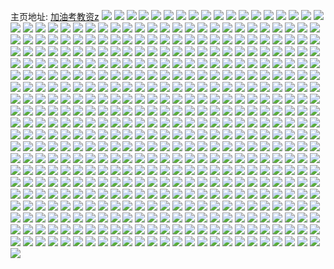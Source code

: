 主页地址: [加油考教资z](https://weibo.com/u/5859946578) 
![](https://wx4.sinaimg.cn/mw2000/006ozJNoly1fztoz8teixj30u01t0jtk.jpg) 
![](https://wx4.sinaimg.cn/mw2000/006ozJNoly1fztoz91ucqj30u0140421.jpg) 
![](https://wx4.sinaimg.cn/mw2000/006ozJNoly1fztoz99za8j30u0140dko.jpg) 
![](https://wx4.sinaimg.cn/mw2000/006ozJNoly1fztoz9hzfdj30u01400wg.jpg) 
![](https://wx4.sinaimg.cn/mw2000/006ozJNoly1fzskl5ge76j32o03k0qv6.jpg) 
![](https://wx4.sinaimg.cn/mw2000/006ozJNoly1fzskl5xcl5j30tf09lgno.jpg) 
![](https://wx4.sinaimg.cn/mw2000/006ozJNoly1fzsa0sd6bhj30ow1hctgw.jpg) 
![](https://wx4.sinaimg.cn/mw2000/006ozJNoly1fzsa0sro59j30ow1hc0z5.jpg) 
![](https://wx4.sinaimg.cn/mw2000/006ozJNoly1fzsa0t6zhoj30ow1hcdm9.jpg) 
![](https://wx4.sinaimg.cn/mw2000/006ozJNoly1fzsa0toly4j30u00u0tba.jpg) 
![](https://wx4.sinaimg.cn/mw2000/006ozJNoly1fzsa0u6qgyj30u00u00v4.jpg) 
![](https://wx4.sinaimg.cn/mw2000/006ozJNoly1fzqybre4ogj30u014015n.jpg) 
![](https://wx4.sinaimg.cn/mw2000/006ozJNoly1fzqybs2dgnj30u014046j.jpg) 
![](https://wx4.sinaimg.cn/mw2000/006ozJNoly1fzqybszyi6j30u0140k5c.jpg) 
![](https://wx4.sinaimg.cn/mw2000/006ozJNoly1fzqybtwwkzj30u0140alf.jpg) 
![](https://wx4.sinaimg.cn/mw2000/006ozJNoly1fzq3hz9febj31420u0wg6.jpg) 
![](https://wx4.sinaimg.cn/mw2000/006ozJNoly1fzq3i07ggqj30u0140wlw.jpg) 
![](https://wx4.sinaimg.cn/mw2000/006ozJNoly1fzq3i15xg4j30u0140tgo.jpg) 
![](https://wx4.sinaimg.cn/mw2000/006ozJNoly1fzq3i1zy01j30u0140n31.jpg) 
![](https://wx4.sinaimg.cn/mw2000/006ozJNoly1fzp2hv4tdkj30u0140jv7.jpg) 
![](https://wx4.sinaimg.cn/mw2000/006ozJNoly1fzp2hvgvd3j30gu10sjuf.jpg) 
![](https://wx4.sinaimg.cn/mw2000/006ozJNoly1fzp2hvz7bvj30sl15uwjd.jpg) 
![](https://wx4.sinaimg.cn/mw2000/006ozJNoly1fzp2hwju8cj30u0140tgj.jpg) 
![](https://wx4.sinaimg.cn/mw2000/006ozJNoly1fzokojcmilj30u0140dj3.jpg) 
![](https://wx4.sinaimg.cn/mw2000/006ozJNoly1fzokojv0yhj30qo0zktbn.jpg) 
![](https://wx4.sinaimg.cn/mw2000/006ozJNoly1fzokoknvwpj30u01400y7.jpg) 
![](https://wx4.sinaimg.cn/mw2000/006ozJNoly1fzokol6zcoj30u0140grf.jpg) 
![](https://wx4.sinaimg.cn/mw2000/006ozJNoly1fzlapawy2rj30og1hcjug.jpg) 
![](https://wx4.sinaimg.cn/mw2000/006ozJNoly1fzlapcdbxjj30u0140jt0.jpg) 
![](https://wx4.sinaimg.cn/mw2000/006ozJNoly1fzlape4cttj30u0140ae4.jpg) 
![](https://wx4.sinaimg.cn/mw2000/006ozJNoly1fzlapfz84fj30u0140agh.jpg) 
![](https://wx4.sinaimg.cn/mw2000/006ozJNoly1fzforsuf45j30u0140wma.jpg) 
![](https://wx4.sinaimg.cn/mw2000/006ozJNoly1fzforuc2cpj31400u00yd.jpg) 
![](https://wx4.sinaimg.cn/mw2000/006ozJNoly1fzforw0b39j30u014048j.jpg) 
![](https://wx4.sinaimg.cn/mw2000/006ozJNoly1fzforxeczdj30u0140475.jpg) 
![](https://wx4.sinaimg.cn/mw2000/006ozJNoly1fzforym8y9j30u014011l.jpg) 
![](https://wx4.sinaimg.cn/mw2000/006ozJNoly1fzforzxer9j30u01400wu.jpg) 
![](https://wx4.sinaimg.cn/mw2000/006ozJNoly1fzdb2tb3unj30ow1hctdi.jpg) 
![](https://wx4.sinaimg.cn/mw2000/006ozJNoly1fzdb2tm3pxj30ow1hcn4y.jpg) 
![](https://wx4.sinaimg.cn/mw2000/006ozJNoly1fzdb2waw20j32o03k01l0.jpg) 
![](https://wx4.sinaimg.cn/mw2000/006ozJNoly1fzdb2xlgupj32o03k0e82.jpg) 
![](https://wx4.sinaimg.cn/mw2000/006ozJNoly1fzdb2yj54dj32o03k01kx.jpg) 
![](https://wx4.sinaimg.cn/mw2000/006ozJNoly1fzdb2zsh6dj32o03k0hdu.jpg) 
![](https://wx4.sinaimg.cn/mw2000/006ozJNoly1fzcdlfsxo8j32o03k0npd.jpg) 
![](https://wx4.sinaimg.cn/mw2000/006ozJNoly1fzcdliuv4zj32o03k01l0.jpg) 
![](https://wx4.sinaimg.cn/mw2000/006ozJNoly1fzcdljui3cj32o03k0u0x.jpg) 
![](https://wx4.sinaimg.cn/mw2000/006ozJNoly1fzcdlkcehjj31400u0q8j.jpg) 
![](https://wx4.sinaimg.cn/mw2000/006ozJNoly1fzc3m64b99j30u0140dj3.jpg) 
![](https://wx4.sinaimg.cn/mw2000/006ozJNoly1fzc3m6u9i1j30qo0zktbn.jpg) 
![](https://wx4.sinaimg.cn/mw2000/006ozJNoly1fzc3m7sel7j30u01400x5.jpg) 
![](https://wx4.sinaimg.cn/mw2000/006ozJNoly1fzc3m90zm5j30u0140n3t.jpg) 
![](https://wx4.sinaimg.cn/mw2000/006ozJNoly1fzc3m9tes4j30u0140wgm.jpg) 
![](https://wx4.sinaimg.cn/mw2000/006ozJNoly1fz9vkiy2igj30ow1hcdll.jpg) 
![](https://wx4.sinaimg.cn/mw2000/006ozJNoly1fz9vkjpuqtj30u0140jtj.jpg) 
![](https://wx4.sinaimg.cn/mw2000/006ozJNoly1fz9vklnwv4j30u01400vt.jpg) 
![](https://wx4.sinaimg.cn/mw2000/006ozJNoly1fz9vkmq0fwj30u0140dj7.jpg) 
![](https://wx4.sinaimg.cn/mw2000/006ozJNoly1fz9vknpnhtj30u01t0gpi.jpg) 
![](https://wx4.sinaimg.cn/mw2000/006ozJNoly1fz4a478a0jj33k02o0u0x.jpg) 
![](https://wx4.sinaimg.cn/mw2000/006ozJNoly1fz4a4cnhndj335s2dce86.jpg) 
![](https://wx4.sinaimg.cn/mw2000/006ozJNoly1fz4a4g7fnnj32o03k0e83.jpg) 
![](https://wx4.sinaimg.cn/mw2000/006ozJNoly1fz4a4jgm82j32o03k0npf.jpg) 
![](https://wx4.sinaimg.cn/mw2000/006ozJNoly1fz4a4lp6nnj32o03k01ky.jpg) 
![](https://wx4.sinaimg.cn/mw2000/006ozJNoly1fz2hx33p71j30u0140ad8.jpg) 
![](https://wx4.sinaimg.cn/mw2000/006ozJNoly1fz2hx3el13j30u014wtff.jpg) 
![](https://wx4.sinaimg.cn/mw2000/006ozJNoly1fz2hx3o9dlj30u01400wm.jpg) 
![](https://wx4.sinaimg.cn/mw2000/006ozJNoly1fz2hx2tpgrj30u0140gr2.jpg) 
![](https://wx4.sinaimg.cn/mw2000/006ozJNoly1fz2hx3wt4cj30u0140jut.jpg) 
![](https://wx4.sinaimg.cn/mw2000/006ozJNoly1fyy77m5w6fj30u0140al3.jpg) 
![](https://wx4.sinaimg.cn/mw2000/006ozJNoly1fyy77r4e67j30u0140don.jpg) 
![](https://wx4.sinaimg.cn/mw2000/006ozJNoly1fyy77p8xo3j30u0140tk5.jpg) 
![](https://wx4.sinaimg.cn/mw2000/006ozJNoly1fyy77v46bnj30u014012s.jpg) 
![](https://wx4.sinaimg.cn/mw2000/006ozJNoly1fyy77thim5j30u0140dpx.jpg) 
![](https://wx4.sinaimg.cn/mw2000/006ozJNoly1fyt66zhnwtj31w02iou0x.jpg) 
![](https://wx4.sinaimg.cn/mw2000/006ozJNoly1fyt67f1otkj31w02ioe83.jpg) 
![](https://wx4.sinaimg.cn/mw2000/006ozJNoly1fyt67r1jmtj32io1w0x6p.jpg) 
![](https://wx4.sinaimg.cn/mw2000/006ozJNoly1fyt66nziuqj31w02iou0x.jpg) 
![](https://wx4.sinaimg.cn/mw2000/006ozJNoly1fyqagis32aj30u0140qj8.jpg) 
![](https://wx4.sinaimg.cn/mw2000/006ozJNoly1fyqagfoi43j30u01hcjv4.jpg) 
![](https://wx4.sinaimg.cn/mw2000/006ozJNoly1fyqagggxzqj30u01hcgqz.jpg) 
![](https://wx4.sinaimg.cn/mw2000/006ozJNoly1fyqagf3ofxj30u01hc0xb.jpg) 
![](https://wx4.sinaimg.cn/mw2000/006ozJNoly1fyqagh3896j30u01hcafz.jpg) 
![](https://wx4.sinaimg.cn/mw2000/006ozJNoly1fyivabm98dj30u0140aln.jpg) 
![](https://wx4.sinaimg.cn/mw2000/006ozJNoly1fyia4ymge7j30u01hc7dx.jpg) 
![](https://wx4.sinaimg.cn/mw2000/006ozJNoly1fyia4zqxyhj30u0140guz.jpg) 
![](https://wx4.sinaimg.cn/mw2000/006ozJNoly1fyia4xla40j30u014014a.jpg) 
![](https://wx4.sinaimg.cn/mw2000/006ozJNoly1fyia50zr80j30u01407c4.jpg) 
![](https://wx4.sinaimg.cn/mw2000/006ozJNoly1fyia52g9dfj30u0140dv6.jpg) 
![](https://wx4.sinaimg.cn/mw2000/006ozJNoly1fyia53gkrcj30u0140qcc.jpg) 
![](https://wx4.sinaimg.cn/mw2000/006ozJNoly1fyia5485l1j31400u0487.jpg) 
![](https://wx4.sinaimg.cn/mw2000/006ozJNoly1fyhngcjuafj30zk0hsq5g.jpg) 
![](https://wx4.sinaimg.cn/mw2000/006ozJNoly1fyhngcqpjpj30zk0hswh4.jpg) 
![](https://wx4.sinaimg.cn/mw2000/006ozJNoly1fyhngbxph6j30zk0hsq6y.jpg) 
![](https://wx4.sinaimg.cn/mw2000/006ozJNoly1fyhngd2ad7j31400u00wm.jpg) 
![](https://wx4.sinaimg.cn/mw2000/006ozJNoly1fygqtdkm05j31400u0dne.jpg) 
![](https://wx4.sinaimg.cn/mw2000/006ozJNoly1fygqtekdswj31hc0qogux.jpg) 
![](https://wx4.sinaimg.cn/mw2000/006ozJNoly1fygqtfm57ej31hc0qo4bd.jpg) 
![](https://wx4.sinaimg.cn/mw2000/006ozJNoly1fygqtcpa75j30u0140gwm.jpg) 
![](https://wx4.sinaimg.cn/mw2000/006ozJNoly1fygqtgtpvsj30q21hcah5.jpg) 
![](https://wx4.sinaimg.cn/mw2000/006ozJNoly1fyfqt9h9taj30u01hc77y.jpg) 
![](https://wx4.sinaimg.cn/mw2000/006ozJNoly1fyfqt8fp6fj30u01hcdkf.jpg) 
![](https://wx4.sinaimg.cn/mw2000/006ozJNoly1fyfqta2l1bj30u01hc43y.jpg) 
![](https://wx4.sinaimg.cn/mw2000/006ozJNoly1fyfqtajk6pj30u01hcn0w.jpg) 
![](https://wx4.sinaimg.cn/mw2000/006ozJNoly1fydh4rgrcaj30u0140thr.jpg) 
![](https://wx4.sinaimg.cn/mw2000/006ozJNoly1fydh4rz77wj30u0140wly.jpg) 
![](https://wx4.sinaimg.cn/mw2000/006ozJNoly1fydh4qur74j30u0140dqd.jpg) 
![](https://wx4.sinaimg.cn/mw2000/006ozJNoly1fydh4sl86aj30u0140118.jpg) 
![](https://wx4.sinaimg.cn/mw2000/006ozJNoly1fyb3eglx0tj30u0140wof.jpg) 
![](https://wx4.sinaimg.cn/mw2000/006ozJNoly1fyb3ehbmuoj30u01hc7uo.jpg) 
![](https://wx4.sinaimg.cn/mw2000/006ozJNoly1fyb3eg0r0rj30u0140auf.jpg) 
![](https://wx4.sinaimg.cn/mw2000/006ozJNoly1fyb3ehyadrj30u01hcnh2.jpg) 
![](https://wx4.sinaimg.cn/mw2000/006ozJNoly1fyb3eig8xlj30u014017x.jpg) 
![](https://wx4.sinaimg.cn/mw2000/006ozJNoly1fya3dzu6o8j30u0140ak4.jpg) 
![](https://wx4.sinaimg.cn/mw2000/006ozJNoly1fya3e0ieayj30u0140qdl.jpg) 
![](https://wx4.sinaimg.cn/mw2000/006ozJNoly1fya3e1mi3rj30u0140n73.jpg) 
![](https://wx4.sinaimg.cn/mw2000/006ozJNoly1fya3e2ewakj30u0140k0q.jpg) 
![](https://wx4.sinaimg.cn/mw2000/006ozJNoly1fya3e32oirj30u0140n5z.jpg) 
![](https://wx4.sinaimg.cn/mw2000/006ozJNoly1fya3e4829wj30u014046q.jpg) 
![](https://wx4.sinaimg.cn/mw2000/006ozJNoly1fya3e4xocuj30u0140qap.jpg) 
![](https://wx4.sinaimg.cn/mw2000/006ozJNoly1fy7zhtjg6uj30u0140wl2.jpg) 
![](https://wx4.sinaimg.cn/mw2000/006ozJNoly1fy7zhuaaroj30u0140n7g.jpg) 
![](https://wx4.sinaimg.cn/mw2000/006ozJNoly1fy7zhuqsvmj30u01hcjwd.jpg) 
![](https://wx4.sinaimg.cn/mw2000/006ozJNoly1fy7zhsuv1dj30u01hcq97.jpg) 
![](https://wx4.sinaimg.cn/mw2000/006ozJNoly1fy4et5vqbrj30u0140nb4.jpg) 
![](https://wx4.sinaimg.cn/mw2000/006ozJNoly1fy4et7xjmdj30u0140wom.jpg) 
![](https://wx4.sinaimg.cn/mw2000/006ozJNoly1fy4et439b2j30u0140gv8.jpg) 
![](https://wx4.sinaimg.cn/mw2000/006ozJNoly1fy4et9hu8tj30u01407d9.jpg) 
![](https://wx4.sinaimg.cn/mw2000/006ozJNoly1fy4etauyk1j31400u0tj4.jpg) 
![](https://wx4.sinaimg.cn/mw2000/006ozJNoly1fy4etbvtslj30u01hcqbd.jpg) 
![](https://wx4.sinaimg.cn/mw2000/006ozJNoly1fy4035rh7wj30u0140k0d.jpg) 
![](https://wx4.sinaimg.cn/mw2000/006ozJNoly1fy40369zp9j30qo0zkgv7.jpg) 
![](https://wx4.sinaimg.cn/mw2000/006ozJNoly1fy4036qkktj30u0140gvb.jpg) 
![](https://wx4.sinaimg.cn/mw2000/006ozJNoly1fy4035azxej30qo0zk0zm.jpg) 
![](https://wx4.sinaimg.cn/mw2000/006ozJNoly1fy3y7q9dvnj30u0140h0i.jpg) 
![](https://wx4.sinaimg.cn/mw2000/006ozJNoly1fy3y7qytr2j30u0140wqb.jpg) 
![](https://wx4.sinaimg.cn/mw2000/006ozJNoly1fy0wwyx3u0j30qo0zkwry.jpg) 
![](https://wx4.sinaimg.cn/mw2000/006ozJNoly1fy0wx0jdynj30qo0zkqgz.jpg) 
![](https://wx4.sinaimg.cn/mw2000/006ozJNoly1fy0wwx7p1kj30qo0zkwon.jpg) 
![](https://wx4.sinaimg.cn/mw2000/006ozJNoly1fy0wx1tc8oj30qo0zkakl.jpg) 
![](https://wx4.sinaimg.cn/mw2000/006ozJNoly1fxzglrtfc9j30qo0zn18e.jpg) 
![](https://wx4.sinaimg.cn/mw2000/006ozJNoly1fxzglrbclbj30qo0zkaj5.jpg) 
![](https://wx4.sinaimg.cn/mw2000/006ozJNoly1fxzglsgmtpj30qo0zk7e4.jpg) 
![](https://wx4.sinaimg.cn/mw2000/006ozJNoly1fxzglszjjkj30qo0zkqc5.jpg) 
![](https://wx4.sinaimg.cn/mw2000/006ozJNoly1fxvtwgthq5j30qo0zkdny.jpg) 
![](https://wx4.sinaimg.cn/mw2000/006ozJNoly1fxvtwhciuuj30qo0zk7bg.jpg) 
![](https://wx4.sinaimg.cn/mw2000/006ozJNoly1fxvtwhu3dnj30qo0zkgwq.jpg) 
![](https://wx4.sinaimg.cn/mw2000/006ozJNoly1fxvtwibf2ij30qo0zkai6.jpg) 
![](https://wx4.sinaimg.cn/mw2000/006ozJNoly1fxtz0znyusj30qo1bfq6u.jpg) 
![](https://wx4.sinaimg.cn/mw2000/006ozJNoly1fxtz13z7rej30qo0zkk0h.jpg) 
![](https://wx4.sinaimg.cn/mw2000/006ozJNoly1fxtz0y3x35j30qo0zkjxn.jpg) 
![](https://wx4.sinaimg.cn/mw2000/006ozJNoly1fxtz18ghw2j30qo0zkdpu.jpg) 
![](https://wx4.sinaimg.cn/mw2000/006ozJNoly1fxpd49ml0zj30qo0zk0yu.jpg) 
![](https://wx4.sinaimg.cn/mw2000/006ozJNoly1fxpd4abhs6j30zk0qotdo.jpg) 
![](https://wx4.sinaimg.cn/mw2000/006ozJNoly1fxpd4auu7aj30zk0qogpx.jpg) 
![](https://wx4.sinaimg.cn/mw2000/006ozJNoly1fxpd4bi8crj30qo0zkgpl.jpg) 
![](https://wx4.sinaimg.cn/mw2000/006ozJNoly1fxpd4c2ibgj30qo0zkn24.jpg) 
![](https://wx4.sinaimg.cn/mw2000/006ozJNoly1fxp4b5mjbxj30qo0zkaip.jpg) 
![](https://wx4.sinaimg.cn/mw2000/006ozJNoly1fxo98h8svdj30qo1bfahm.jpg) 
![](https://wx4.sinaimg.cn/mw2000/006ozJNoly1fxo98ic790j30qo17bk02.jpg) 
![](https://wx4.sinaimg.cn/mw2000/006ozJNoly1fxo98iwtztj30qo1bf41o.jpg) 
![](https://wx4.sinaimg.cn/mw2000/006ozJNoly1fxo98jkompj30qo1bf78l.jpg) 
![](https://wx4.sinaimg.cn/mw2000/006ozJNoly1fxnu6585zyj30vi0nmaio.jpg) 
![](https://wx4.sinaimg.cn/mw2000/006ozJNoly1fxnu65qfl7j30qo0zkdm2.jpg) 
![](https://wx4.sinaimg.cn/mw2000/006ozJNoly1fxnu66ph4hj30qo0zk4hv.jpg) 
![](https://wx4.sinaimg.cn/mw2000/006ozJNoly1fxnu64hp36j30qo0zkdnn.jpg) 
![](https://wx4.sinaimg.cn/mw2000/006ozJNoly1fxnu67jjivj30qo0zkgz2.jpg) 
![](https://wx4.sinaimg.cn/mw2000/006ozJNoly1fxnu68athkj30qo0zkqdy.jpg) 
![](https://wx4.sinaimg.cn/mw2000/006ozJNoly1fxmvp5q3kwj30qo0fegou.jpg) 
![](https://wx4.sinaimg.cn/mw2000/006ozJNoly1fxmvp79u2yj30zk0qodtt.jpg) 
![](https://wx4.sinaimg.cn/mw2000/006ozJNoly1fxmvp8cqdlj30qo0zkqdq.jpg) 
![](https://wx4.sinaimg.cn/mw2000/006ozJNoly1fxmvp4sc9xj30qo0zk7d5.jpg) 
![](https://wx4.sinaimg.cn/mw2000/006ozJNoly1fxlnimvfqzj30qo0zkk1g.jpg) 
![](https://wx4.sinaimg.cn/mw2000/006ozJNoly1fxlnjb3uiuj30k00zkdkq.jpg) 
![](https://wx4.sinaimg.cn/mw2000/006ozJNoly1fxkbobmjeuj30qo0zkn75.jpg) 
![](https://wx4.sinaimg.cn/mw2000/006ozJNoly1fxkboat163j30qo0zk0zr.jpg) 
![](https://wx4.sinaimg.cn/mw2000/006ozJNoly1fxkboc5jooj30qo0zk44g.jpg) 
![](https://wx4.sinaimg.cn/mw2000/006ozJNoly1fxkbocyldlj30qo0zkk22.jpg) 
![](https://wx4.sinaimg.cn/mw2000/006ozJNoly1fxj9hpmrwnj30qo0zk7bz.jpg) 
![](https://wx4.sinaimg.cn/mw2000/006ozJNoly1fxj9hq24wij30qo0zktfs.jpg) 
![](https://wx4.sinaimg.cn/mw2000/006ozJNoly1fxj9hr9t17j30qo0zkgul.jpg) 
![](https://wx4.sinaimg.cn/mw2000/006ozJNoly1fxj9hql1prj30qo0zkn4g.jpg) 
![](https://wx4.sinaimg.cn/mw2000/006ozJNoly1fxig3z5onoj30qo0zkwkn.jpg) 
![](https://wx4.sinaimg.cn/mw2000/006ozJNoly1fxig40wae7j30qo11agti.jpg) 
![](https://wx4.sinaimg.cn/mw2000/006ozJNoly1fxig41tbykj30zk0qo0zn.jpg) 
![](https://wx4.sinaimg.cn/mw2000/006ozJNoly1fxig42mlypj30qo0zkdlz.jpg) 
![](https://wx4.sinaimg.cn/mw2000/006ozJNoly1fxig43kc7bj30qo0zk7cp.jpg) 
![](https://wx4.sinaimg.cn/mw2000/006ozJNoly1fxht5y4rmqj30qo0zkdmu.jpg) 
![](https://wx4.sinaimg.cn/mw2000/006ozJNoly1fxht5wuqmpj30qo0zktdb.jpg) 
![](https://wx4.sinaimg.cn/mw2000/006ozJNoly1fxht5z8veoj30qo0zk0z3.jpg) 
![](https://wx4.sinaimg.cn/mw2000/006ozJNoly1fxht60et0uj30qo0zkaif.jpg) 
![](https://wx4.sinaimg.cn/mw2000/006ozJNoly1fxgrho8oluj30k00zkq7p.jpg) 
![](https://wx4.sinaimg.cn/mw2000/006ozJNoly1fxgrhqpxz0j30qo0zk7lx.jpg) 
![](https://wx4.sinaimg.cn/mw2000/006ozJNoly1fxgrhrqh3jj30qo0zk7g3.jpg) 
![](https://wx4.sinaimg.cn/mw2000/006ozJNoly1fxfwabeshxj30zk0qodl6.jpg) 
![](https://wx4.sinaimg.cn/mw2000/006ozJNoly1fxfwaasnvsj30zk0qowlt.jpg) 
![](https://wx4.sinaimg.cn/mw2000/006ozJNoly1fxfm5382vqj30qo0zk114.jpg) 
![](https://wx4.sinaimg.cn/mw2000/006ozJNoly1fxfm4pgcl0j30qo1bftho.jpg) 
![](https://wx4.sinaimg.cn/mw2000/006ozJNoly1fxfm4q6hrij30qo0zkwjr.jpg) 
![](https://wx4.sinaimg.cn/mw2000/006ozJNoly1fxfm4nypqdj30qo0zk7gm.jpg) 
![](https://wx4.sinaimg.cn/mw2000/006ozJNoly1fxexv09j17j30qo0zkgsn.jpg) 
![](https://wx4.sinaimg.cn/mw2000/006ozJNoly1fxep43co8pj30qo0zkjxb.jpg) 
![](https://wx4.sinaimg.cn/mw2000/006ozJNoly1fxep43yd5vj30qo0zk7ad.jpg) 
![](https://wx4.sinaimg.cn/mw2000/006ozJNoly1fxep44soduj30qo0zk44n.jpg) 
![](https://wx4.sinaimg.cn/mw2000/006ozJNoly1fxep45hyf1j30qo0zkn38.jpg) 
![](https://wx4.sinaimg.cn/mw2000/006ozJNoly1fxe8okjl6yj30qo0zkjz4.jpg) 
![](https://wx4.sinaimg.cn/mw2000/006ozJNoly1fxe8oje9u7j30qo0zkqbr.jpg) 
![](https://wx4.sinaimg.cn/mw2000/006ozJNoly1fxds4ovddpj30qo0zkdpr.jpg) 
![](https://wx4.sinaimg.cn/mw2000/006ozJNoly1fxds4qbyb6j30qo1bf117.jpg) 
![](https://wx4.sinaimg.cn/mw2000/006ozJNoly1fxds4rotz4j30qo1bfk0j.jpg) 
![](https://wx4.sinaimg.cn/mw2000/006ozJNoly1fxds4t7512j30qo1bfjzj.jpg) 
![](https://wx4.sinaimg.cn/mw2000/006ozJNoly1fxdg2camvoj30yi0pw0yu.jpg) 
![](https://wx4.sinaimg.cn/mw2000/006ozJNoly1fxdg223hanj30qo0zkn4y.jpg) 
![](https://wx4.sinaimg.cn/mw2000/006ozJNoly1fxdg23b140j30qo0zk79t.jpg) 
![](https://wx4.sinaimg.cn/mw2000/006ozJNoly1fxdg206wdsj30qo0zkq9o.jpg) 
![](https://wx4.sinaimg.cn/mw2000/006ozJNoly1fxdg23rx8jj30m80hj77i.jpg) 
![](https://wx4.sinaimg.cn/mw2000/006ozJNoly1fxbjj5e3iaj30qo0zk46c.jpg) 
![](https://wx4.sinaimg.cn/mw2000/006ozJNoly1fxbjj72brcj30qo0zkwph.jpg) 
![](https://wx4.sinaimg.cn/mw2000/006ozJNoly1fxbjj7oj7hj30qo1bf0wn.jpg) 
![](https://wx4.sinaimg.cn/mw2000/006ozJNoly1fxbjj3z56qj30qo0zktcv.jpg) 
![](https://wx4.sinaimg.cn/mw2000/006ozJNoly1fxb7u6j7nbj30qo0zkwof.jpg) 
![](https://wx4.sinaimg.cn/mw2000/006ozJNoly1fxb7u7cgx9j30qo0zk466.jpg) 
![](https://wx4.sinaimg.cn/mw2000/006ozJNoly1fxb4iypcrcj30qo0zk4ce.jpg) 
![](https://wx4.sinaimg.cn/mw2000/006ozJNoly1fxb4izlem8j30zk0qoamf.jpg) 
![](https://wx4.sinaimg.cn/mw2000/006ozJNoly1fxb4j0afpuj30qo0zntfu.jpg) 
![](https://wx4.sinaimg.cn/mw2000/006ozJNoly1fxb4j0wnw7j30qo0znn2p.jpg) 
![](https://wx4.sinaimg.cn/mw2000/006ozJNoly1fxb4ixo1zvj30qo0zk10f.jpg) 
![](https://wx4.sinaimg.cn/mw2000/006ozJNoly1fxb4j1m3v9j30qo0zkn5z.jpg) 
![](https://wx4.sinaimg.cn/mw2000/006ozJNoly1fxb4j2hp82j30qo0zkdok.jpg) 
![](https://wx4.sinaimg.cn/mw2000/006ozJNoly1fxb4j3mgl9j30qo0zk0zw.jpg) 
![](https://wx4.sinaimg.cn/mw2000/006ozJNoly1fx93i4bun6j30zk0qo12f.jpg) 
![](https://wx4.sinaimg.cn/mw2000/006ozJNoly1fx93i69dgxj30qo0zk7fc.jpg) 
![](https://wx4.sinaimg.cn/mw2000/006ozJNoly1fx93i7h678j30qo0zkwme.jpg) 
![](https://wx4.sinaimg.cn/mw2000/006ozJNoly1fx93i8u2khj30zk0qotik.jpg) 
![](https://wx4.sinaimg.cn/mw2000/006ozJNoly1fx93iaitn8j30zk0qo47r.jpg) 
![](https://wx4.sinaimg.cn/mw2000/006ozJNoly1fx93ibxylsj30qo0zk7cp.jpg) 
![](https://wx4.sinaimg.cn/mw2000/006ozJNoly1fx7ze4lr1lj30qo1bfagy.jpg) 
![](https://wx4.sinaimg.cn/mw2000/006ozJNoly1fx6ozdtpuaj30zk0qo122.jpg) 
![](https://wx4.sinaimg.cn/mw2000/006ozJNoly1fx6ozejbw4j30qo1bf77f.jpg) 
![](https://wx4.sinaimg.cn/mw2000/006ozJNoly1fx6ozche03j30qo0qodmn.jpg) 
![](https://wx4.sinaimg.cn/mw2000/006ozJNoly1fx6ozf72oij30zk0qogqj.jpg) 
![](https://wx4.sinaimg.cn/mw2000/006ozJNoly1fx5hmhv4qwj30qo0zkgq1.jpg) 
![](https://wx4.sinaimg.cn/mw2000/006ozJNoly1fx5hmkx79qj30qo0zkn8h.jpg) 
![](https://wx4.sinaimg.cn/mw2000/006ozJNoly1fx5hmn17uxj30qo0zkwp6.jpg) 
![](https://wx4.sinaimg.cn/mw2000/006ozJNoly1fx5hmefrg9j30qo0zktez.jpg) 
![](https://wx4.sinaimg.cn/mw2000/006ozJNoly1fx3upq5180j30qo0zkdm8.jpg) 
![](https://wx4.sinaimg.cn/mw2000/006ozJNoly1fx3upqrwhpj30qo0zkn5s.jpg) 
![](https://wx4.sinaimg.cn/mw2000/006ozJNoly1fx127htd77j30qo0zkwh7.jpg) 
![](https://wx4.sinaimg.cn/mw2000/006ozJNoly1fx127dyghzj30qo0zk483.jpg) 
![](https://wx4.sinaimg.cn/mw2000/006ozJNoly1fx127f3q6hj30qo0zkgoo.jpg) 
![](https://wx4.sinaimg.cn/mw2000/006ozJNoly1fx127h2uomj30qo0zk7bx.jpg) 
![](https://wx4.sinaimg.cn/mw2000/006ozJNoly1fx0ozglenbj30qo0zkgrn.jpg) 
![](https://wx4.sinaimg.cn/mw2000/006ozJNoly1fx0ozh03azj30zk0qowkw.jpg) 
![](https://wx4.sinaimg.cn/mw2000/006ozJNoly1fx0ozhh2plj30qo0zkwm1.jpg) 
![](https://wx4.sinaimg.cn/mw2000/006ozJNoly1fwzuivp6oij30qo0zk46l.jpg) 
![](https://wx4.sinaimg.cn/mw2000/006ozJNoly1fwzuiwbx3lj30qo0zk79q.jpg) 
![](https://wx4.sinaimg.cn/mw2000/006ozJNoly1fwygqwxj9hj30qo0zk0xx.jpg) 
![](https://wx4.sinaimg.cn/mw2000/006ozJNoly1fwygqwfqb0j30qo0zkn2u.jpg) 
![](https://wx4.sinaimg.cn/mw2000/006ozJNoly1fwygqx8y7rj30qo0zk7e5.jpg) 
![](https://wx4.sinaimg.cn/mw2000/006ozJNoly1fwygqxqqz7j30qo0zk0xx.jpg) 
![](https://wx4.sinaimg.cn/mw2000/006ozJNoly1fwygri9uynj30qo0zkdnu.jpg) 
![](https://wx4.sinaimg.cn/mw2000/006ozJNoly1fwxh9rx9gfj31w02iox6p.jpg) 
![](https://wx4.sinaimg.cn/mw2000/006ozJNoly1fwxh9oj7i4j31w02iob2a.jpg) 
![](https://wx4.sinaimg.cn/mw2000/006ozJNoly1fwvwznzljpj30qo0zkdsr.jpg) 
![](https://wx4.sinaimg.cn/mw2000/006ozJNoly1fwvwzp5484j30qo0zkgqo.jpg) 
![](https://wx4.sinaimg.cn/mw2000/006ozJNoly1fwu7oeindtj30zk0qothh.jpg) 
![](https://wx4.sinaimg.cn/mw2000/006ozJNoly1fwu7oezdg4j30f20k3djf.jpg) 
![](https://wx4.sinaimg.cn/mw2000/006ozJNoly1fwu7odo6q6j30qo0zkwlz.jpg) 
![](https://wx4.sinaimg.cn/mw2000/006ozJNoly1fwu7ofm96bj30qo0zkthf.jpg) 
![](https://wx4.sinaimg.cn/mw2000/006ozJNoly1fwu081bir5j31w02iohdu.jpg) 
![](https://wx4.sinaimg.cn/mw2000/006ozJNoly1fwu07vv8vfj31w02iox6p.jpg) 
![](https://wx4.sinaimg.cn/mw2000/006ozJNoly1fwu081r94ej30qo0zk0y8.jpg) 
![](https://wx4.sinaimg.cn/mw2000/006ozJNoly1fwu07ytb9bj31w02iob2a.jpg) 
![](https://wx4.sinaimg.cn/mw2000/006ozJNoly1fwswv3lkwbj30qo0zkwnc.jpg) 
![](https://wx4.sinaimg.cn/mw2000/006ozJNoly1fwswv4hfjuj30qo0zkgtg.jpg) 
![](https://wx4.sinaimg.cn/mw2000/006ozJNoly1fwrrsnsmb1j30qo0zktg8.jpg) 
![](https://wx4.sinaimg.cn/mw2000/006ozJNoly1fwrrsxg4etj30k00zk77r.jpg) 
![](https://wx4.sinaimg.cn/mw2000/006ozJNoly1fwrebszq2pj30qo0zkn6f.jpg) 
![](https://wx4.sinaimg.cn/mw2000/006ozJNoly1fwrebtotp3j30qo0zkgu2.jpg) 
![](https://wx4.sinaimg.cn/mw2000/006ozJNoly1fwrebuaymyj30qo0zk0zo.jpg) 
![](https://wx4.sinaimg.cn/mw2000/006ozJNoly1fwrebuyw86j30qo0zkqbg.jpg) 
![](https://wx4.sinaimg.cn/mw2000/006ozJNoly1fwp7clkls0j31w02ioqv5.jpg) 
![](https://wx4.sinaimg.cn/mw2000/006ozJNoly1fwo4bt3bbhj31w01w0hdt.jpg) 
![](https://wx4.sinaimg.cn/mw2000/006ozJNoly1fwo4bpkhdqj31w01w0hdt.jpg) 
![](https://wx4.sinaimg.cn/mw2000/006ozJNoly1fwo1f7tosfj31w01w0npd.jpg) 
![](https://wx4.sinaimg.cn/mw2000/006ozJNoly1fwo1efvnw0j31w01w07wi.jpg) 
![](https://wx4.sinaimg.cn/mw2000/006ozJNoly1fwo1eka6h4j31w02io4qq.jpg) 
![](https://wx4.sinaimg.cn/mw2000/006ozJNoly1fwo1ea6j9wj31w02io4qq.jpg) 
![](https://wx4.sinaimg.cn/mw2000/006ozJNoly1fwo1fbavdij31w02iob2a.jpg) 
![](https://wx4.sinaimg.cn/mw2000/006ozJNoly1fwms6nlymlj30qo0zk0zm.jpg) 
![](https://wx4.sinaimg.cn/mw2000/006ozJNoly1fwms6oq7tbj30qo0zkaq6.jpg) 
![](https://wx4.sinaimg.cn/mw2000/006ozJNoly1fwms6mw0g7j30qo0zk7hc.jpg) 
![](https://wx4.sinaimg.cn/mw2000/006ozJNoly1fwms6pwl0sj30qo0zkthn.jpg) 
![](https://wx4.sinaimg.cn/mw2000/006ozJNogy1fwlvzwqjyhj30qo0zk7cx.jpg) 
![](https://wx4.sinaimg.cn/mw2000/006ozJNogy1fwlvzxbd9hj30qo0zkwki.jpg) 
![](https://wx4.sinaimg.cn/mw2000/006ozJNogy1fwlvzy3y90j30qo0zktk6.jpg) 
![](https://wx4.sinaimg.cn/mw2000/006ozJNogy1fwlvzzzn0rj30qo0zk12l.jpg) 
![](https://wx4.sinaimg.cn/mw2000/006ozJNogy1fwlvzvwo63j30qo0zk46o.jpg) 
![](https://wx4.sinaimg.cn/mw2000/006ozJNogy1fwlr5cvebrj30qo0zkwpf.jpg) 
![](https://wx4.sinaimg.cn/mw2000/006ozJNogy1fwlr5fp761j30qo0zk7cx.jpg) 
![](https://wx4.sinaimg.cn/mw2000/006ozJNogy1fwlr5gna2aj30qo0zk0wq.jpg) 
![](https://wx4.sinaimg.cn/mw2000/006ozJNogy1fwlr5h2kpej30qo0zkdhx.jpg) 
![](https://wx4.sinaimg.cn/mw2000/006ozJNogy1fwljcyrtw7j30qo0zkjzl.jpg) 
![](https://wx4.sinaimg.cn/mw2000/006ozJNogy1fwljczx5twj30qo0zkgu4.jpg) 
![](https://wx4.sinaimg.cn/mw2000/006ozJNogy1fwljd16iczj30qo0zkn3n.jpg) 
![](https://wx4.sinaimg.cn/mw2000/006ozJNogy1fwljcxsiypj30qo0zk46t.jpg) 
![](https://wx4.sinaimg.cn/mw2000/006ozJNogy1fwljd2mdwpj30qo0zkak6.jpg) 
![](https://wx4.sinaimg.cn/mw2000/006ozJNogy1fwljd4nppuj30qo0zkh1n.jpg) 
![](https://wx4.sinaimg.cn/mw2000/006ozJNogy1fwlexwdv8pj30qo0zkal9.jpg) 
![](https://wx4.sinaimg.cn/mw2000/006ozJNogy1fwlexxcnx3j30qo0zk7hy.jpg) 
![](https://wx4.sinaimg.cn/mw2000/006ozJNogy1fwlexy1w8lj30zk0qoalk.jpg) 
![](https://wx4.sinaimg.cn/mw2000/006ozJNogy1fwlexypf3mj30qo0zkjxy.jpg) 
![](https://wx4.sinaimg.cn/mw2000/006ozJNogy1fwley0e9dej30qo0zktks.jpg) 
![](https://wx4.sinaimg.cn/mw2000/006ozJNogy1fwley1fzbej30qo0zkwn0.jpg) 
![](https://wx4.sinaimg.cn/mw2000/006ozJNogy1fwlexvi6rsj30qo0zkjzc.jpg) 
![](https://wx4.sinaimg.cn/mw2000/006ozJNogy1fwley26ew0j30qo0zkn7z.jpg) 
![](https://wx4.sinaimg.cn/mw2000/006ozJNoly1fwkt7s00jmj30qo0zkn46.jpg) 
![](https://wx4.sinaimg.cn/mw2000/006ozJNoly1fwkt8hy097j31w02io7wi.jpg) 
![](https://wx4.sinaimg.cn/mw2000/006ozJNoly1fwkt8r3z1pj311i1e0qv5.jpg) 
![](https://wx4.sinaimg.cn/mw2000/006ozJNoly1fwkt8shjivj30qo0zkgrg.jpg) 
![](https://wx4.sinaimg.cn/mw2000/006ozJNoly1fwim4nueifj31w02iokjm.jpg) 
![](https://wx4.sinaimg.cn/mw2000/006ozJNoly1fwim3p0c7kj30u01hcqho.jpg) 
![](https://wx4.sinaimg.cn/mw2000/006ozJNoly1fwim4snm88j31w02io1ky.jpg) 
![](https://wx4.sinaimg.cn/mw2000/006ozJNoly1fwim4wpx7nj31w02io4qq.jpg) 
![](https://wx4.sinaimg.cn/mw2000/006ozJNoly1fwg9ork913j32io1w0qv5.jpg) 
![](https://wx4.sinaimg.cn/mw2000/006ozJNoly1fwg9ox4dxdj32io1w0b29.jpg) 
![](https://wx4.sinaimg.cn/mw2000/006ozJNoly1fwg9o20pkvj32io1w0hdt.jpg) 
![](https://wx4.sinaimg.cn/mw2000/006ozJNoly1fwg9p361o7j32io1w01ky.jpg) 
![](https://wx4.sinaimg.cn/mw2000/006ozJNoly1fwg4dm5d5tj31w02ionpd.jpg) 
![](https://wx4.sinaimg.cn/mw2000/006ozJNoly1fwg4dn8fx2j31w02iokjl.jpg) 
![](https://wx4.sinaimg.cn/mw2000/006ozJNoly1fwg4doxfb9j31w02iohdu.jpg) 
![](https://wx4.sinaimg.cn/mw2000/006ozJNoly1fwg4dl54e0j30qo0zkwn4.jpg) 
![](https://wx4.sinaimg.cn/mw2000/006ozJNoly1fwet73ibckj31w02iou0x.jpg) 
![](https://wx4.sinaimg.cn/mw2000/006ozJNoly1fwet7264fij31w02ioqv5.jpg) 
![](https://wx4.sinaimg.cn/mw2000/006ozJNoly1fwet74w5c7j31w02ioqv5.jpg) 
![](https://wx4.sinaimg.cn/mw2000/006ozJNoly1fwet76rdsaj31w02io4qq.jpg) 
![](https://wx4.sinaimg.cn/mw2000/006ozJNoly1fwdrae0j3pj31w02io1ky.jpg) 
![](https://wx4.sinaimg.cn/mw2000/006ozJNoly1fwdrajgq64j31e011i7wi.jpg) 
![](https://wx4.sinaimg.cn/mw2000/006ozJNoly1fwdram5dycj30qo0zk4qp.jpg) 
![](https://wx4.sinaimg.cn/mw2000/006ozJNoly1fwdrap65a7j31w02iox6p.jpg) 
![](https://wx4.sinaimg.cn/mw2000/006ozJNoly1fwdratoktnj31w02io4qq.jpg) 
![](https://wx4.sinaimg.cn/mw2000/006ozJNoly1fwcj6vw2gpj31w02ioqv5.jpg) 
![](https://wx4.sinaimg.cn/mw2000/006ozJNoly1fwcj6yk8j1j31w02ionpd.jpg) 
![](https://wx4.sinaimg.cn/mw2000/006ozJNoly1fwcj8a4oabj31w02iob2a.jpg) 
![](https://wx4.sinaimg.cn/mw2000/006ozJNoly1fwcj6tvupjj31w02iohdt.jpg) 
![](https://wx4.sinaimg.cn/mw2000/006ozJNoly1fwa8uo62yvj30qo0zk7at.jpg) 
![](https://wx4.sinaimg.cn/mw2000/006ozJNoly1fwa8uoynqxj30qo0zkgt5.jpg) 
![](https://wx4.sinaimg.cn/mw2000/006ozJNoly1fwa8ups7jgj30qo0zkgtd.jpg) 
![](https://wx4.sinaimg.cn/mw2000/006ozJNoly1fwa8uqcgq4j30qo0zkjxj.jpg) 
![](https://wx4.sinaimg.cn/mw2000/006ozJNoly1fw85ruy724j30qo0qogou.jpg) 
![](https://wx4.sinaimg.cn/mw2000/006ozJNoly1fw85rqy8yjj30qo0zk43n.jpg) 
![](https://wx4.sinaimg.cn/mw2000/006ozJNoly1fw85rz9d19j30qo0zkwkq.jpg) 
![](https://wx4.sinaimg.cn/mw2000/006ozJNoly1fw7u6wnxgcj31w02io1ky.jpg) 
![](https://wx4.sinaimg.cn/mw2000/006ozJNoly1fw7u6xmkfqj31w02iob2a.jpg) 
![](https://wx4.sinaimg.cn/mw2000/006ozJNoly1fw7u6ykim8j31w02iou0x.jpg) 
![](https://wx4.sinaimg.cn/mw2000/006ozJNoly1fw7u6vnvxkj31w02io1ky.jpg) 
![](https://wx4.sinaimg.cn/mw2000/006ozJNoly1fw7old49nsj30qo0zkayg.jpg) 
![](https://wx4.sinaimg.cn/mw2000/006ozJNoly1fw7olpr0ekj31w02ionpf.jpg) 
![](https://wx4.sinaimg.cn/mw2000/006ozJNoly1fw7olvjblqj31w02iox6r.jpg) 
![](https://wx4.sinaimg.cn/mw2000/006ozJNoly1fw7om052cij31w02ioe83.jpg) 
![](https://wx4.sinaimg.cn/mw2000/006ozJNoly1fw7olkei3zj31w02iou0y.jpg) 
![](https://wx4.sinaimg.cn/mw2000/006ozJNoly1fw7om2nap6j31w02io7wi.jpg) 
![](https://wx4.sinaimg.cn/mw2000/006ozJNoly1fw7om7thldj31w02iohdv.jpg) 
![](https://wx4.sinaimg.cn/mw2000/006ozJNoly1fw7omg2bm7j31w02ioe83.jpg) 
![](https://wx4.sinaimg.cn/mw2000/006ozJNoly1fw6nc1gw5ej30qo0zkdjo.jpg) 
![](https://wx4.sinaimg.cn/mw2000/006ozJNoly1fw6nc2djsgj30qo0zkdjb.jpg) 
![](https://wx4.sinaimg.cn/mw2000/006ozJNoly1fw6nc34ddaj30qo0zk42i.jpg) 
![](https://wx4.sinaimg.cn/mw2000/006ozJNoly1fw6nc0j9ztj30qo0zk0wt.jpg) 
![](https://wx4.sinaimg.cn/mw2000/006ozJNoly1fw6nc3xbd2j30qo0zkjw6.jpg) 
![](https://wx4.sinaimg.cn/mw2000/006ozJNoly1fw6nc4pbyrj30qo0zk431.jpg) 
![](https://wx4.sinaimg.cn/mw2000/006ozJNoly1fw6nc5itjnj30qo0zkwip.jpg) 
![](https://wx4.sinaimg.cn/mw2000/006ozJNoly1fw6nc69w1bj30qo0zkgpv.jpg) 
![](https://wx4.sinaimg.cn/mw2000/006ozJNoly1fw6nbxmpcsj30qo0zktem.jpg) 
![](https://wx4.sinaimg.cn/mw2000/006ozJNoly1fw5orf92mpj30qo0zkqc2.jpg) 
![](https://wx4.sinaimg.cn/mw2000/006ozJNoly1fw5orfo9emj30qo0qogr6.jpg) 
![](https://wx4.sinaimg.cn/mw2000/006ozJNoly1fw5org4h8pj30qo0zkjz3.jpg) 
![](https://wx4.sinaimg.cn/mw2000/006ozJNoly1fw5orgmbevj30qo0zk7aw.jpg) 
![](https://wx4.sinaimg.cn/mw2000/006ozJNoly1fw4o9m7ck0j31400u0n04.jpg) 
![](https://wx4.sinaimg.cn/mw2000/006ozJNoly1fw4oa5s5ixj31w02ionpd.jpg) 
![](https://wx4.sinaimg.cn/mw2000/006ozJNoly1fw4o9jggy3j31w02io4qq.jpg) 
![](https://wx4.sinaimg.cn/mw2000/006ozJNoly1fw4oahj4iwj32io1w0kjl.jpg) 
![](https://wx4.sinaimg.cn/mw2000/006ozJNoly1fw3b4b3u2aj30qo0zktgj.jpg) 
![](https://wx4.sinaimg.cn/mw2000/006ozJNoly1fw3b4cqe2lj30qo0zk46y.jpg) 
![](https://wx4.sinaimg.cn/mw2000/006ozJNoly1fw3b49xeo6j30qo0zkn5h.jpg) 
![](https://wx4.sinaimg.cn/mw2000/006ozJNoly1fw3b4e0w9aj30qo0zkgto.jpg) 
![](https://wx4.sinaimg.cn/mw2000/006ozJNoly1fw2cfv75vqj31w02ioqv5.jpg) 
![](https://wx4.sinaimg.cn/mw2000/006ozJNoly1fw2cg3bprxj31w02io7wi.jpg) 
![](https://wx4.sinaimg.cn/mw2000/006ozJNoly1fw2cgccgnwj31w02io7un.jpg) 
![](https://wx4.sinaimg.cn/mw2000/006ozJNoly1fw2cfq919rj31w02io7rx.jpg) 
![](https://wx4.sinaimg.cn/mw2000/006ozJNoly1fw2cgmn0dwj31w02io1ky.jpg) 
![](https://wx4.sinaimg.cn/mw2000/006ozJNoly1fw116isfcdj31w02iohdu.jpg) 
![](https://wx4.sinaimg.cn/mw2000/006ozJNoly1fw116jaxu5j30qo0zkwng.jpg) 
![](https://wx4.sinaimg.cn/mw2000/006ozJNoly1fw116hvw5sj311i1e0x6p.jpg) 
![](https://wx4.sinaimg.cn/mw2000/006ozJNoly1fw116kasefj311i1e0x6q.jpg) 
![](https://wx4.sinaimg.cn/mw2000/006ozJNoly1fvwbr9s076j31w02iox6p.jpg) 
![](https://wx4.sinaimg.cn/mw2000/006ozJNoly1fvwbr3reuoj31w02iob2a.jpg) 
![](https://wx4.sinaimg.cn/mw2000/006ozJNoly1fvwbrdy77uj31w02ioqv5.jpg) 
![](https://wx4.sinaimg.cn/mw2000/006ozJNoly1fvwbreyuqtj30k00zkwrw.jpg) 
![](https://wx4.sinaimg.cn/mw2000/006ozJNoly1fvvf0376ebj30qo0zk7cr.jpg) 
![](https://wx4.sinaimg.cn/mw2000/006ozJNoly1fvvf04a6o4j30qo0qotic.jpg) 
![](https://wx4.sinaimg.cn/mw2000/006ozJNoly1fvvf04zrn4j30qo0zkq7t.jpg) 
![](https://wx4.sinaimg.cn/mw2000/006ozJNoly1fvvf060m9sj30qo0zkwlk.jpg) 
![](https://wx4.sinaimg.cn/mw2000/006ozJNoly1fvvf076b6pj30qo0zktj7.jpg) 
![](https://wx4.sinaimg.cn/mw2000/006ozJNoly1fvuzy4640nj31w02iox6p.jpg) 
![](https://wx4.sinaimg.cn/mw2000/006ozJNoly1fvv002r554j311i1e04qq.jpg) 
![](https://wx4.sinaimg.cn/mw2000/006ozJNoly1fvv00kkx6zj32io1w0u0x.jpg) 
![](https://wx4.sinaimg.cn/mw2000/006ozJNoly1fvv0237j6ej31w02io4qq.jpg) 
![](https://wx4.sinaimg.cn/mw2000/006ozJNoly1fvuzzrdulkj30qo0qoax0.jpg) 
![](https://wx4.sinaimg.cn/mw2000/006ozJNoly1fvv025subdj30qo0qo4m6.jpg) 
![](https://wx4.sinaimg.cn/mw2000/006ozJNoly1fvsiqul2jyj30qo1bfact.jpg) 
![](https://wx4.sinaimg.cn/mw2000/006ozJNoly1fvsiqv2zikj30qo1bfgpt.jpg) 
![](https://wx4.sinaimg.cn/mw2000/006ozJNoly1fvsiqua7j2j30qo1bfgt9.jpg) 
![](https://wx4.sinaimg.cn/mw2000/006ozJNoly1fvqpbv7ybtj31w02io1ky.jpg) 
![](https://wx4.sinaimg.cn/mw2000/006ozJNoly1fvqp9t0b5uj31w02iokjl.jpg) 
![](https://wx4.sinaimg.cn/mw2000/006ozJNoly1fvqpbswye5j31w02iox6p.jpg) 
![](https://wx4.sinaimg.cn/mw2000/006ozJNoly1fvqpckksyjj31w02io1ky.jpg) 
![](https://wx4.sinaimg.cn/mw2000/006ozJNoly1fvqpdaqi1pj31w02io1ky.jpg) 
![](https://wx4.sinaimg.cn/mw2000/006ozJNoly1fvqpdlzbdvj31w02io1kz.jpg) 
![](https://wx4.sinaimg.cn/mw2000/006ozJNoly1fvqp70zdubj31w02iob29.jpg) 
![](https://wx4.sinaimg.cn/mw2000/006ozJNoly1fvqpdqjan6j31w02ionpd.jpg) 
![](https://wx4.sinaimg.cn/mw2000/006ozJNoly1fvpihljtpfj30qo0zktfa.jpg) 
![](https://wx4.sinaimg.cn/mw2000/006ozJNoly1fvpihm5a78j30qo0zkqaa.jpg) 
![](https://wx4.sinaimg.cn/mw2000/006ozJNoly1fvpihkyfptj30qo0zk7db.jpg) 
![](https://wx4.sinaimg.cn/mw2000/006ozJNoly1fvpihmrp83j30qo0zkn6j.jpg) 
![](https://wx4.sinaimg.cn/mw2000/006ozJNoly1fvoiei49whj30b40b4aag.jpg) 
![](https://wx4.sinaimg.cn/mw2000/006ozJNoly1fvoiehwzuhj30b40b40t7.jpg) 
![](https://wx4.sinaimg.cn/mw2000/006ozJNoly1fvoieoppeuj31w02iox6p.jpg) 
![](https://wx4.sinaimg.cn/mw2000/006ozJNoly1fvoiez78gsj31w02iox6p.jpg) 
![](https://wx4.sinaimg.cn/mw2000/006ozJNoly1fvnyq16kyuj30qo0zk45l.jpg) 
![](https://wx4.sinaimg.cn/mw2000/006ozJNoly1fvnyq1s1pcj30qo0zk11f.jpg) 
![](https://wx4.sinaimg.cn/mw2000/006ozJNoly1fvnyq28solj30qo0zkdn0.jpg) 
![](https://wx4.sinaimg.cn/mw2000/006ozJNoly1fvnyq0px07j30qo0zkq9u.jpg) 
![](https://wx4.sinaimg.cn/mw2000/006ozJNoly1fvnd0h9epqj31w02io4qq.jpg) 
![](https://wx4.sinaimg.cn/mw2000/006ozJNoly1fvncz5lg81j30ci0m8769.jpg) 
![](https://wx4.sinaimg.cn/mw2000/006ozJNoly1fvnd0qhi8bj31w02ionpd.jpg) 
![](https://wx4.sinaimg.cn/mw2000/006ozJNoly1fvnq2vzv2qj31w02ioe82.jpg) 
![](https://wx4.sinaimg.cn/mw2000/006ozJNoly1fvmzl7u8qrj31w02io4qq.jpg) 
![](https://wx4.sinaimg.cn/mw2000/006ozJNoly1fvmzlc79tmj30qo0zk4qp.jpg) 
![](https://wx4.sinaimg.cn/mw2000/006ozJNoly1fvmzl5v155j31w02iox6p.jpg) 
![](https://wx4.sinaimg.cn/mw2000/006ozJNoly1fvmzl9vxx2j31w02io7wi.jpg) 
![](https://wx4.sinaimg.cn/mw2000/006ozJNoly1fvmzlb258wj31w02ioqv5.jpg) 
![](https://wx4.sinaimg.cn/mw2000/006ozJNoly1fvmzlefk6xj30qo0zk1kx.jpg) 
![](https://wx4.sinaimg.cn/mw2000/006ozJNoly1fvmqslz69sj30qo0zkk0i.jpg) 
![](https://wx4.sinaimg.cn/mw2000/006ozJNoly1fvmqsl2kvoj30qo0zk7hm.jpg) 
![](https://wx4.sinaimg.cn/mw2000/006ozJNoly1fvm4xtr4ltj30qo0zk1kx.jpg) 
![](https://wx4.sinaimg.cn/mw2000/006ozJNoly1fvm4yr43hlj30qo0zk1kx.jpg) 
![](https://wx4.sinaimg.cn/mw2000/006ozJNoly1fvm4zpykocj30qo0zk1kx.jpg) 
![](https://wx4.sinaimg.cn/mw2000/006ozJNoly1fvm50g6t5dj30qo0zk1kx.jpg) 
![](https://wx4.sinaimg.cn/mw2000/006ozJNoly1fvlmwlhlmgj31w02io1ky.jpg) 
![](https://wx4.sinaimg.cn/mw2000/006ozJNoly1fvlmwnssu9j31w02ioqv5.jpg) 
![](https://wx4.sinaimg.cn/mw2000/006ozJNoly1fvlmwdkhmwj30u014079b.jpg) 
![](https://wx4.sinaimg.cn/mw2000/006ozJNoly1fvkxclyipnj30qo0zk107.jpg) 
![](https://wx4.sinaimg.cn/mw2000/006ozJNoly1fvkxcni8k8j30qo0zktjr.jpg) 
![](https://wx4.sinaimg.cn/mw2000/006ozJNoly1fvkxcotev6j30qo0zkwlh.jpg) 
![](https://wx4.sinaimg.cn/mw2000/006ozJNoly1fvkxcqxypzj30qo0zktj4.jpg) 
![](https://wx4.sinaimg.cn/mw2000/006ozJNoly1fvkgwe3fzaj30qo0zknmh.jpg) 
![](https://wx4.sinaimg.cn/mw2000/006ozJNoly1fvkgwgwafzj30qo0zkx5l.jpg) 
![](https://wx4.sinaimg.cn/mw2000/006ozJNoly1fvkgwc8b9pj32io1w0npd.jpg) 
![](https://wx4.sinaimg.cn/mw2000/006ozJNoly1fvkgwnr456j311i1e01ky.jpg) 
![](https://wx4.sinaimg.cn/mw2000/006ozJNoly1fvkgw3f6iqj32io1w0npd.jpg) 
![](https://wx4.sinaimg.cn/mw2000/006ozJNoly1fvioc2vkrrj30qo0zkq8t.jpg) 
![](https://wx4.sinaimg.cn/mw2000/006ozJNoly1fvioc5rgcoj30qo0zk79e.jpg) 
![](https://wx4.sinaimg.cn/mw2000/006ozJNoly1fvioc6wjw4j30qo0zkte4.jpg) 
![](https://wx4.sinaimg.cn/mw2000/006ozJNoly1fvioc7t4olj30zk0qoteg.jpg) 
![](https://wx4.sinaimg.cn/mw2000/006ozJNoly1fvioc206q4j30qo1bfgq2.jpg) 
![](https://wx4.sinaimg.cn/mw2000/006ozJNoly1fvioc4oyzyj30qo1bfgqk.jpg) 
![](https://wx4.sinaimg.cn/mw2000/006ozJNoly1fvioc8hj8zj30qo1bfaeu.jpg) 
![](https://wx4.sinaimg.cn/mw2000/006ozJNoly1fviedq8rwzj30qo0zk7bs.jpg) 
![](https://wx4.sinaimg.cn/mw2000/006ozJNoly1fviedqwdllj30qo0zkafw.jpg) 
![](https://wx4.sinaimg.cn/mw2000/006ozJNoly1fviedrx0y4j30qo0zkk0b.jpg) 
![](https://wx4.sinaimg.cn/mw2000/006ozJNoly1fviedt3irlj30qo0zkgv4.jpg) 
![](https://wx4.sinaimg.cn/mw2000/006ozJNoly1fvieduhrd0j30qo0zk11w.jpg) 
![](https://wx4.sinaimg.cn/mw2000/006ozJNoly1fviedvpqofj30qo0zkn7q.jpg) 
![](https://wx4.sinaimg.cn/mw2000/006ozJNoly1fviedx0z6pj30qo0zkahe.jpg) 
![](https://wx4.sinaimg.cn/mw2000/006ozJNoly1fvhatgjwftj30qo0zk43h.jpg) 
![](https://wx4.sinaimg.cn/mw2000/006ozJNoly1fvhath62hqj30qo0zkwka.jpg) 
![](https://wx4.sinaimg.cn/mw2000/006ozJNoly1fvhati9eczj30zk0qogv6.jpg) 
![](https://wx4.sinaimg.cn/mw2000/006ozJNoly1fvhatl8pl9j30qo0zkwmg.jpg) 
![](https://wx4.sinaimg.cn/mw2000/006ozJNoly1fvhatm3hjcj30qo0zktgi.jpg) 
![](https://wx4.sinaimg.cn/mw2000/006ozJNoly1fvhatnc96gj30qo0zkqd4.jpg) 
![](https://wx4.sinaimg.cn/mw2000/006ozJNoly1fvhatohbe1j30qo0zkajr.jpg) 
![](https://wx4.sinaimg.cn/mw2000/006ozJNoly1fvhatjykssj30qo0zkjzi.jpg) 
![](https://wx4.sinaimg.cn/mw2000/006ozJNoly1fvgsiprjwuj30qo0zkq7b.jpg) 
![](https://wx4.sinaimg.cn/mw2000/006ozJNoly1fvggoikm2vj30qo0zk1a3.jpg) 
![](https://wx4.sinaimg.cn/mw2000/006ozJNoly1fvggogvsk6j30qo0zkgwp.jpg) 
![](https://wx4.sinaimg.cn/mw2000/006ozJNoly1fvg7zejzgij30qo0zkwoe.jpg) 
![](https://wx4.sinaimg.cn/mw2000/006ozJNoly1fvg7ze2n9tj30qo0zkdr5.jpg) 
![](https://wx4.sinaimg.cn/mw2000/006ozJNoly1fvg7zf4e0hj30qo0zkn6p.jpg) 
![](https://wx4.sinaimg.cn/mw2000/006ozJNoly1fvg7zfixbcj30qo0zkwku.jpg) 
![](https://wx4.sinaimg.cn/mw2000/006ozJNoly1fvg80l8huyj30qo0zkk3f.jpg) 
![](https://wx4.sinaimg.cn/mw2000/006ozJNoly1fvg80lo4xnj30qo0zk122.jpg) 
![](https://wx4.sinaimg.cn/mw2000/006ozJNoly1fvfc1gjttcj30zk0qoaed.jpg) 
![](https://wx4.sinaimg.cn/mw2000/006ozJNoly1fvfc1dgsl3j30qo0zktfa.jpg) 
![](https://wx4.sinaimg.cn/mw2000/006ozJNoly1fvfc1ej0ffj30qo0zkk07.jpg) 
![](https://wx4.sinaimg.cn/mw2000/006ozJNoly1fvfc1faagcj30qo1bf0yo.jpg) 
![](https://wx4.sinaimg.cn/mw2000/006ozJNoly1fvfc1ftnrgj30zk0qo422.jpg) 

